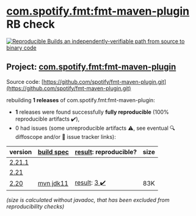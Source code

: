 [com.spotify.fmt:fmt-maven-plugin](https://central.sonatype.com/artifact/com.spotify.fmt/fmt-maven-plugin/2.20/versions) RB check
=======

[![Reproducible Builds](https://reproducible-builds.org/images/logos/rb.svg) an independently-verifiable path from source to binary code](https://reproducible-builds.org/)

## Project: [com.spotify.fmt:fmt-maven-plugin](https://central.sonatype.com/artifact/com.spotify.fmt/fmt-maven-plugin/2.20/versions)

Source code: [https://github.com/spotify/fmt-maven-plugin.git](https://github.com/spotify/fmt-maven-plugin.git)

rebuilding **1 releases** of com.spotify.fmt:fmt-maven-plugin:
- **1** releases were found successfully **fully reproducible** (100% reproducible artifacts :heavy_check_mark:),
- 0 had issues (some unreproducible artifacts :warning:, see eventual :mag: diffoscope and/or :memo: issue tracker links):

| version | [build spec](/BUILDSPEC.md) | [result](https://reproducible-builds.org/docs/jvm/): reproducible? | size |
| -- | --------- | ------ | -- |
| [2.21.1](https://central.sonatype.com/artifact/com.spotify.fmt/fmt-maven-plugin/2.21.1/pom) | | | |
| [2.21](https://central.sonatype.com/artifact/com.spotify.fmt/fmt-maven-plugin/2.21/pom) | | | |
| [2.20](https://central.sonatype.com/artifact/com.spotify.fmt/fmt-maven-plugin/2.20/pom) | [mvn jdk11](fmt-maven-plugin-2.20.buildspec) | [result](fmt-maven-plugin-2.20.buildinfo): [3 :heavy_check_mark: ](fmt-maven-plugin-2.20.buildcompare) | 83K |

<i>(size is calculated without javadoc, that has been excluded from reproducibility checks)</i>
